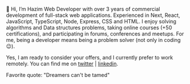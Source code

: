 👋 Hi, I’m Hazim
Web Developer with over 3 years of commercial development of full-stack web applications. Experienced in Next, React, JavaScript, TypeScript, Node, Express, CSS and HTML. I enjoy solving algorithms and Data structures problems, taking online courses (+50 certifications), and participating in forums, conferences and meetups. For me, being a developer means being a problem solver (not only in coding 😉).

Yes, I am ready to consider your offers, and I currently prefer to work remotely. You can find me on [twitter](https://twitter.com/HaidariHazim) | [linkedin](https://www.linkedin.com/in/hazim-alhaidairi).

Favorite quote: "Dreamers can't be tamed"


<!---
Haizom/Haizom is a ✨ special ✨ repository because its `README.md` (this file) appears on your GitHub profile.
You can click the Preview link to take a look at your changes.
--->
